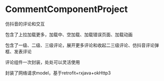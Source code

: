 # CommentComponentProject
仿抖音的评论和交互

包含了上拉加载更多，加载中、空加载、加载错误页面、加载动画

包含了一级、二级、三级评论，展开更多评论和收起二三级评论、仿抖音评论弹框、发表评论

评论组件一次封装，处处可以灵活使用

封装了网络请求model，基于retrofit+rxjava+okHttp3
